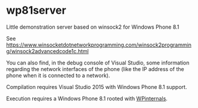 # wp81server
Little demonstration server based on winsock2 for Windows Phone 8.1

See https://www.winsocketdotnetworkprogramming.com/winsock2programming/winsock2advancedcode1c.html

You can also find, in the debug console of Visual Studio, some information regarding the network interfaces of the phone (like the IP address of the phone when it is connected to a network).

Compilation requires Visual Studio 2015 with Windows Phone 8.1 support.

Execution requires a Windows Phone 8.1 rooted with [WPinternals](https://github.com/ReneLergner/WPinternals).

